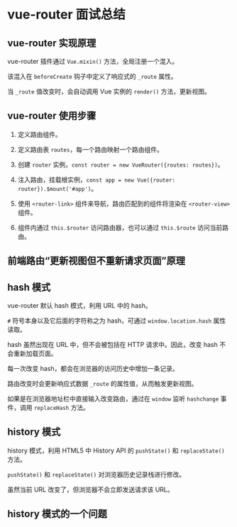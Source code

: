 # vue-router 面试总结

## vue-router 实现原理

vue-router 插件通过 `Vue.mixin()` 方法，全局注册一个混入。

该混入在 `beforeCreate` 钩子中定义了响应式的 `_route` 属性。

当 `_route` 值改变时，会自动调用 Vue 实例的 `render()` 方法，更新视图。

## vue-router 使用步骤

1. 定义路由组件。

2. 定义路由表 `routes`，每一个路由映射一个路由组件。

3. 创建 `router` 实例，`const router = new VueRouter({routes: routes})`。

4. 注入路由，挂载根实例，`const app = new Vue({router: router}).$mount('#app')`。

5. 使用 `<router-link>` 组件来导航，路由匹配到的组件将渲染在 `<router-view>` 组件。

6. 组件内通过 `this.$router` 访问路由器，也可以通过 `this.$route` 访问当前路由。

## 前端路由“更新视图但不重新请求页面”原理

## hash 模式

vue-router 默认 hash 模式，利用 URL 中的 hash。

`#` 符号本身以及它后面的字符称之为 hash，可通过 `window.location.hash` 属性读取。

hash 虽然出现在 URL 中，但不会被包括在 HTTP 请求中。因此，改变 hash 不会重新加载页面。

每一次改变 hash，都会在浏览器的访问历史中增加一条记录。

路由改变时会更新响应式数据 `_route` 的属性值，从而触发更新视图。

如果是在浏览器地址栏中直接输入改变路由，通过在 `window` 监听 `hashchange` 事件，调用 `replaceHash` 方法。

## history 模式

history 模式，利用 HTML5 中 History API 的 `pushState()` 和 `replaceState()` 方法。

`pushState()` 和 `replaceState()` 对浏览器历史记录栈进行修改。

虽然当前 URL 改变了，但浏览器不会立即发送请求该 URL。

## history 模式的一个问题


